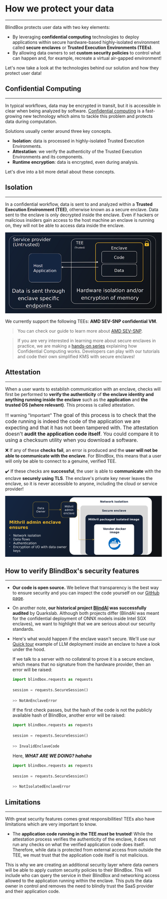 # How we protect your data
_________________________________

BlindBox protects user data with two key elements: 

+ By leveraging **confidential computing** technologies to deploy applications within secure hardware-based highly-isolated environment called **secure enclaves** or **Trusted Execution Environments (TEEs)**.
+ By allowing data owners to set **custom security policies** to control what can happen and, for example, recreate a virtual air-gapped environment!

Let's now take a look at the technologies behind our solution and how they protect user data!

## Confidential Computing
__________________________

In typical workflows, data may be encrypted in transit, but it is accessible in clear when being analyzed by software. [Confidential computing](https://en.wikipedia.org/wiki/Confidential_computing) is a fast-growing new technology which aims to tackle this problem and protects data during computation.

Solutions usually center around three key concepts.

+ **Isolation**: data is processed in highly-isolated Trusted Execution Environments.
+ **Attestation**: we verify the authenticity of the Trusted Execution Environments and its components. 
+ **Runtime encryption**: data is encrypted, even during analysis.

Let's dive into a bit more detail about these concepts.

## Isolation
____________________________________

In a confidential workflow, data is sent to and analyzed within a **Trusted Execution Environment (TEE)**, otherwise known as a secure enclave. Data sent to the enclave is only decrypted inside the enclave. Even if hackers or malicious insiders gain access to the host machine an enclave is running on, they will not be able to access data inside the enclave.

![Trusted Execution Environment](../../assets/TEE.png)

We currently support the following TEEs: **AMD SEV-SNP confidential VM**.

> You can check our guide to learn more about [AMD SEV-SNP](../concepts/amd-sev.md).

> If you are very interested in learning more about secure enclaves in practice, we are making a [hands-on series](https://confidential-computing-explained.mithrilsecurity.io/en/latest/) explaining how Confidential Computing works. Developers can play with our tutorials and code their own simplified KMS with secure enclaves!

## Attestation
___________________

When a user wants to establish communication with an enclave, checks will first be performed to **verify the authenticity** of **the enclave identity and anything running inside the enclave** such as the **application** and **the trusted OS (where relevant)**. This process is called attestation.

!!! warning "Important"
    <font size="3">
    The goal of this process is to check that the code running is indeed the code of the application we are expecting and that it has not been tampered with. The attestation doesn't **audit the application code itself**. You could compare it to using a checksum utility when you download a software.
    </font>


❌ If any of these **checks fail**, an error is produced and the **user will not be able to communicate with the enclave**. For BlindBox, this means that a user will only be able to connect to a genuine, verified TEE.

✔️ If these checks are **successful**, the user is able to **communicate** with the enclave **securely using TLS**. The enclave's private key never leaves the enclave, so it is never accessible to anyone, including the cloud or service provider!

![VPS arch](../../assets/vps-arch.png)

## How to verify BlindBox's security features
___________________________________________

+ **Our code is open source.** We believe that transparency is the best way to ensure security and you can inspect the code yourself on our [GitHub page](https://github.com/mithril-security/blindbox).

+ On another note, **our historical project [BlindAI](../past-projects/blindai.md) was successfully audited** by Quarkslab. Although both projects differ (BlindAI was meant for the confidential deployment of ONNX models inside Intel SGX enclaves), we want to highlight that we are serious about our security standards. 

+ Here's what would happen if the enclave wasn't secure. We'll use our [Quick tour](./quick-tour.ipynb) example of LLM deployment inside an enclave to have a look under the hood.

	If we talk to a server with no collateral to prove it is a secure enclave, which means that no signature from the hardware provider, then an error will be raised:

	```python
	import blindbox.requests as requests

	session = requests.SecureSession()

	>> NotAnEnclaveError
	```

	
	If the first check passes, but the hash of the code is not the publicly available hash of BlindBox, another error will be raised:

	```python
	import blindbox.requests as requests

	session = requests.SecureSession()

	>> InvalidEnclaveCode
	```

	
	Here, ***WHAT ARE WE DOING? hahaha***

	```python
	import blindbox.requests as requests

	session = requests.SecureSession()

	>> NotIsolatedEnclaveError
	```

## Limitations
__________________________

With great security features comes great responsibilities! TEEs also have limitations which are very important to know.

+ The **application code running in the TEE *must* be trusted**! While the attestation process verifies the authenticity of the enclave, it does not run any checks on what the verified application code does itself. Therefore, while data is protected from external access from outside the TEE, we must trust that the application code itself is not malicious.

This is why we are creating an additional security layer where data owners will be able to apply custom security policies to their BlindBox. This will include who can query the service in their BlindBox and networking access allowed to the application running within the enclave. This puts the data owner in control and removes the need to blindly trust the SaaS provider and their application code.
